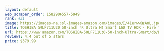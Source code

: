 ```yaml
---
layout: default 
﻿web_scraper_order: 1582906557-5949
rank: #31
image: https://images-na.ssl-images-amazon.com/images/I/41erwwQzAnL.jpg
title: TOSHIBA 50LF711U20 50-inch 4K Ultra HD Smart LED TV HDR - Fire TV Edition
url: https://www.amazon.com/TOSHIBA-50LF711U20-50-inch-Ultra-Smart/dp/B07S8XNWWF/ref=zg_mw_electronics_31?_encoding=UTF8&psc=1&refRID=57162F156C34G7WF8S8A
reviews: 4.4 out of 5 stars
price: $379.99 
---
```

